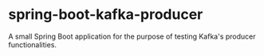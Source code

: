 # spring-boot-kafka-producer
A small Spring Boot application for the purpose of testing Kafka's producer functionalities.
